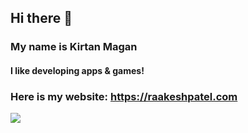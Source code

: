 ## Hi there 👋
### My name is Kirtan Magan
#### I like developing apps & games!
### Here is my website: https://raakeshpatel.com
<img src="https://cdn.icon-icons.com/icons2/2108/PNG/512/javascript_icon_130900.png"></img>
